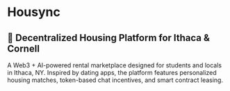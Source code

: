 # Housync

## 🏡 Decentralized Housing Platform for Ithaca & Cornell

A Web3 + AI-powered rental marketplace designed for students and locals in Ithaca, NY. Inspired by dating apps, the platform features personalized housing matches, token-based chat incentives, and smart contract leasing.
